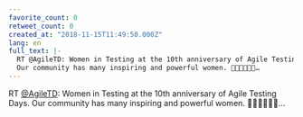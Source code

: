 ```yaml
---
favorite_count: 0
retweet_count: 0
created_at: "2018-11-15T11:49:50.000Z"
lang: en
full_text: |-
  RT @AgileTD: Women in Testing at the 10th anniversary of Agile Testing Days. 
  Our community has many inspiring and powerful women. 🦄💜🧕👩🏼‍🎓…
---
```


RT [@AgileTD](https://twitter.com/AgileTD): Women in Testing at the 10th
anniversary of Agile Testing Days. Our community has many inspiring and powerful
women. 🦄💜🧕👩🏼‍🎓…
